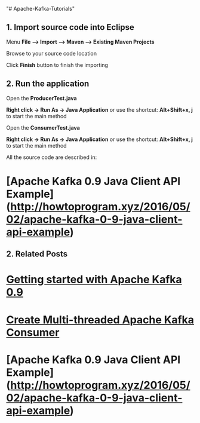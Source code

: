 "# Apache-Kafka-Tutorials"

## 1. Import source code into Eclipse

Menu **File –> Import –> Maven –> Existing Maven Projects**

Browse to your source code location

Click **Finish** button to finish the importing

## 2. Run the application

Open the **ProducerTest.java** 

**Right click -> Run As -> Java Application** or use the shortcut: **Alt+Shift+x, j** to start the main method


Open the **ConsumerTest.java** 

**Right click -> Run As -> Java Application** or use the shortcut: **Alt+Shift+x, j** to start the main method

All the source code are described in:

# [Apache Kafka 0.9 Java Client API Example] (http://howtoprogram.xyz/2016/05/02/apache-kafka-0-9-java-client-api-example)

## 2. Related Posts

# [Getting started with Apache Kafka 0.9](http://howtoprogram.xyz/2016/04/30/getting-started-apache-kafka-0-9)
# [Create Multi-threaded Apache Kafka Consumer](http://howtoprogram.xyz/2016/05/29/create-multi-threaded-apache-kafka-consumer/) 
# [Apache Kafka 0.9 Java Client API Example] (http://howtoprogram.xyz/2016/05/02/apache-kafka-0-9-java-client-api-example)

